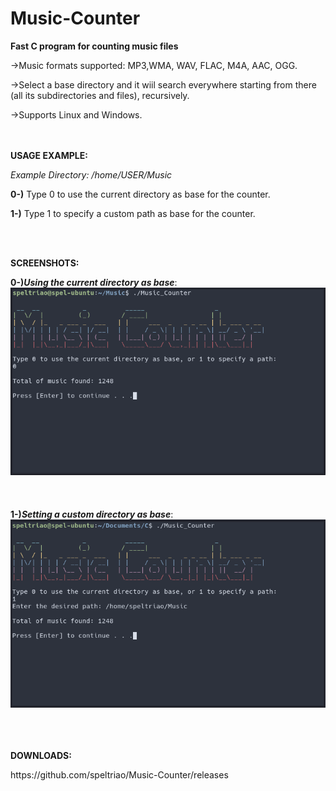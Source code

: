 # Music-Counter
<b>Fast C program for counting music files</b>

<p>->Music formats supported: MP3,WMA, WAV, FLAC, M4A, AAC, OGG.</p>
<p>->Select a base directory and it wiil search everywhere starting from there (all its subdirectories and files), recursively. </p>
<p>->Supports Linux and Windows.</p>
<br><br>
<b>USAGE EXAMPLE:</b>
<p><i> Example Directory: /home/USER/Music </i></p>
<p><b>0-)</b> Type 0 to use the current directory as base for the counter.</p>
<p><b>1-)</b> Type 1 to specify a custom path as base for the counter.</p>
<br></br>

<b>SCREENSHOTS:</b> 

<b>0-)<i>Using the current directory as base</i></b>:
![ScreenShot](print_0.png)
<br></br><br></br>
<b>1-)<i>Setting a custom directory as base</i></b>:
![ScreenShot](screenshot.png)
<br></br>


<br></br>
<b>DOWNLOADS:</b>
<p>https://github.com/speltriao/Music-Counter/releases</p>
